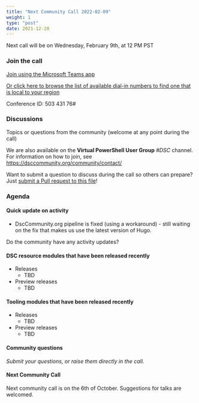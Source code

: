 ```yaml
---
title: "Next Community Call 2022-02-09"
weight: 1
type: "post"
date: 2021-12-20
---
```


Next call will be on Wednesday, February 9th, at 12 PM PST

### Join the call

[Join using the Microsoft Teams app](https://teams.microsoft.com/l/meetup-join/19%3ameeting_OTc2YThjZGQtNWE4Yi00NDQyLTk5NTktYWIwYjdhMGZjNDRl%40thread.v2/0?context=%7b%22Tid%22%3a%2272f988bf-86f1-41af-91ab-2d7cd011db47%22%2c%22Oid%22%3a%222fd83437-7fe6-4ee4-a109-828a19cb7bff%22%7d)

[Or click here to browse the list of available dial-in numbers to find one that is local to your region](https://dialin.teams.microsoft.com/8551f4c1-bea3-441a-8738-69aa517a91c5?id=50343176)

Conference ID:
503 431 76#

### Discussions

Topics or questions from the community (welcome at any point during the call)

We are also available on the **Virtual PowerShell User Group** _#DSC_ channel.
For information on how to join, see https://dsccommunity.org/community/contact/

Want to submit a question to discuss during the call so others can prepare?
Just [submit a Pull request to this file](https://github.com/dsccommunity/dsccommunity.org/edit/master/content/community_calls/next_call.en.md)!

### Agenda

#### Quick update on activity

- DscCommunity.org pipeline is fixed (using a workaround) - still waiting
  on the fix that makes us use the latest version of Hugo.

Do the community have any activity updates?

#### DSC resource modules that have been released recently

- Releases
  - TBD
- Preview releases
  - TBD

#### Tooling modules that have been released recently

- Releases
  - TBD
- Preview releases
  - TBD

#### Community questions

_Submit your questions, or raise them directly in the call._

#### Next Community Call

Next community call is on the 6th of October.
Suggestions for talks are welcomed.
